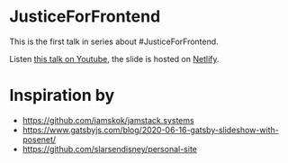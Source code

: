 # JusticeForFrontend

This is the first talk in series about #JusticeForFrontend.

Listen [this talk on Youtube](https://youtu.be/e7sJPVSPzf0), the slide is hosted on [Netlify](https://justiceforfrontend.netlify.app/#0).

# Inspiration by

- https://github.com/iamskok/jamstack.systems
- https://www.gatsbyjs.com/blog/2020-06-16-gatsby-slideshow-with-posenet/
- https://github.com/slarsendisney/personal-site
